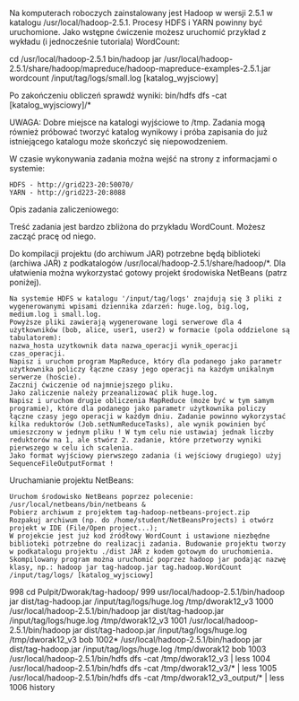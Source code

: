 Na komputerach roboczych zainstalowany jest Hadoop w wersji 2.5.1 w katalogu /usr/local/hadoop-2.5.1. Procesy HDFS i YARN powinny być uruchomione.
Jako wstępne ćwiczenie możesz uruchomić przykład z wykładu (i jednocześnie tutoriala) WordCount:

cd /usr/local/hadoop-2.5.1
bin/hadoop jar /usr/local/hadoop-2.5.1/share/hadoop/mapreduce/hadoop-mapreduce-examples-2.5.1.jar wordcount /input/tag/logs/small.log [katalog_wyjsciowy]

Po zakończeniu obliczeń sprawdź wyniki:
bin/hdfs dfs -cat [katalog_wyjsciowy]/*

UWAGA: Dobre miejsce na katalogi wyjściowe to /tmp. Zadania mogą również próbować tworzyć katalog wynikowy i próba zapisania do już istniejącego katalogu może skończyć się niepowodzeniem.

W czasie wykonywania zadania można wejść na strony z informacjami o systemie:

    HDFS - http://grid223-20:50070/
    YARN - http://grid223-20:8088


Opis zadania zaliczeniowego:

Treść zadania jest bardzo zbliżona do przykładu WordCount. Możesz zacząć pracę od niego.

Do kompilacji projektu (do archiwum JAR) potrzebne będą biblioteki (archiwa JAR) z podkatalogów /usr/local/hadoop-2.5.1/share/hadoop/*. Dla ułatwienia można wykorzystać gotowy projekt środowiska NetBeans (patrz poniżej).

    Na systemie HDFS w katalogu '/input/tag/logs' znajdują się 3 pliki z wygenerowanymi wpisami dziennika zdarzeń: huge.log, big.log, medium.log i small.log.
    Powyższe pliki zawierają wygenerowane logi serwerowe dla 4 użytkowników (bob, alice, user1, user2) w formacie (pola oddzielone są tabulatorem):
    nazwa_hosta uzytkownik data nazwa_operacji wynik_operacji czas_operacji.
    Napisz i uruchom program MapReduce, który dla podanego jako parametr użytkownika policzy łączne czasy jego operacji na każdym unikalnym serwerze (hoście).
    Zacznij ćwiczenie od najmniejszego pliku.
    Jako zaliczenie należy przeanalizować plik huge.log.
    Napisz i uruchom drugie obliczenia MapReduce (może być w tym samym programie), które dla podanego jako parametr użytkownika policzy łączne czasy jego operacji w każdym dniu. Zadanie powinno wykorzystać kilka reduktorów (Job.setNumReduceTasks), ale wynik powinien być umieszczony w jednym pliku ! W tym celu nie ustawiaj jednak liczby reduktorów na 1, ale stwórz 2. zadanie, które przetworzy wyniki pierwszego w celu ich scalenia.
    Jako format wyjściowy pierwszego zadania (i wejściowy drugiego) użyj SequenceFileOutputFormat !

Uruchamianie projektu NetBeans:

    Uruchom środowisko NetBeans poprzez polecenie:
    /usr/local/netbeans/bin/netbeans &
    Pobierz archiwum z projektem tag-hadoop-netbeans-project.zip
    Rozpakuj archiwum (np. do /home/student/NetBeansProjects) i otwórz projekt w IDE (File/Open project...);
    W projekcie jest już kod źródłowy WordCount i ustawione niezbędne biblioteki potrzebne do realizacji zadania. Budowanie projektu tworzy w podkatalogu projektu ./dist JAR z kodem gotowym do uruchomienia.
    Skompilowany program można uruchomić poprzez hadoop jar podając nazwę klasy, np.: hadoop jar tag-hadoop.jar tag.hadoop.WordCount /input/tag/logs/ [katalog_wyjsciowy]
    
998 cd Pulpit/Dworak/tag-hadoop/
999 usr/local/hadoop-2.5.1/bin/hadoop jar dist/tag-hadoop.jar /input/tag/logs/huge.log /tmp/dworak12_v3
1000 /usr/local/hadoop-2.5.1/bin/hadoop jar dist/tag-hadoop.jar /input/tag/logs/huge.log /tmp/dworak12_v3
1001 /usr/local/hadoop-2.5.1/bin/hadoop jar dist/tag-hadoop.jar /input/tag/logs/huge.log /tmp/dworak12_v3 bob
1002* /usr/local/hadoop-2.5.1/bin/hadoop jar dist/tag-hadoop.jar /input/tag/logs/huge.log /tmp/dworak12 bob
1003 /usr/local/hadoop-2.5.1/bin/hdfs dfs -cat /tmp/dworak12_v3 | less
1004 /usr/local/hadoop-2.5.1/bin/hdfs dfs -cat /tmp/dworak12_v3/* | less
1005 /usr/local/hadoop-2.5.1/bin/hdfs dfs -cat /tmp/dworak12_v3_output/* | less
1006 history 


